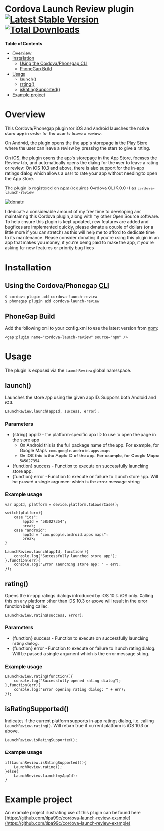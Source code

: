 Cordova Launch Review plugin [![Latest Stable Version](https://img.shields.io/npm/v/cordova-launch-review.svg)](https://www.npmjs.com/package/cordova-launch-review) [![Total Downloads](https://img.shields.io/npm/dt/cordova-launch-review.svg)](https://npm-stat.com/charts.html?package=cordova-launch-review)
============================

<!-- START doctoc generated TOC please keep comment here to allow auto update -->
<!-- DON'T EDIT THIS SECTION, INSTEAD RE-RUN doctoc TO UPDATE -->
**Table of Contents**

- [Overview](#overview)
- [Installation](#installation)
  - [Using the Cordova/Phonegap CLI](#using-the-cordovaphonegap-cli)
  - [PhoneGap Build](#phonegap-build)
- [Usage](#usage)
  - [launch()](#launch)
  - [rating()](#rating)
  - [isRatingSupported()](#isratingsupported)
- [Example project](#example-project)

<!-- END doctoc generated TOC please keep comment here to allow auto update -->


# Overview

This Cordova/Phonegap plugin for iOS and Android launches the native store app in order for the user to leave a review.

On Android, the plugin opens the the app's storepage in the Play Store where the user can leave a review by pressing the stars to give a rating.

On iOS, the plugin opens the app's storepage in the App Store, focuses the Review tab, and automatically opens the dialog for the user to leave a rating or review.
On iOS 10.3 and above, there is also support for the in-app ratings dialog which allows a user to rate your app without needing to open the App Store.

The plugin is registered on [npm](https://www.npmjs.com/package/cordova-launch-review) (requires Cordova CLI 5.0.0+) as `cordova-launch-review`

<!-- DONATE -->
[![donate](https://www.paypalobjects.com/en_US/i/btn/btn_donateCC_LG_global.gif)](https://www.paypal.com/cgi-bin/webscr?cmd=_s-xclick&hosted_button_id=ZRD3W47HQ3EMJ)

I dedicate a considerable amount of my free time to developing and maintaining this Cordova plugin, along with my other Open Source software.
To help ensure this plugin is kept updated, new features are added and bugfixes are implemented quickly, please donate a couple of dollars (or a little more if you can stretch) as this will help me to afford to dedicate time to its maintenance. Please consider donating if you're using this plugin in an app that makes you money, if you're being paid to make the app, if you're asking for new features or priority bug fixes.
<!-- END DONATE -->


# Installation

## Using the Cordova/Phonegap [CLI](http://docs.phonegap.com/en/edge/guide_cli_index.md.html)

    $ cordova plugin add cordova-launch-review
    $ phonegap plugin add cordova-launch-review

## PhoneGap Build
Add the following xml to your config.xml to use the latest version from [npm](https://www.npmjs.com/package/cordova-launch-review):

    <gap:plugin name="cordova-launch-review" source="npm" />

# Usage

The plugin is exposed via the `LaunchReview` global namespace.

## launch()

Launches the store app using the given app ID.
Supports both Android and iOS.

    LaunchReview.launch(appId, success, error);

### Parameters

- {string} appID - the platform-specific app ID to use to open the page in the store app
    - On Android this is the full package name of the app. For example, for Google Maps: `com.google.android.apps.maps`
    - On iOS this is the Apple ID of the app. For example, for Google Maps: `585027354`
- {function} success - Function to execute on successfully launching store app.
- {function} error - Function to execute on failure to launch store app. Will be passed a single argument which is the error message string.


### Example usage

    var appId, platform = device.platform.toLowerCase();

    switch(platform){
        case "ios":
            appId = "585027354";
            break;
        case "android":
            appId = "com.google.android.apps.maps";
            break;
    }

    LaunchReview.launch(appId, function(){
        console.log("Successfully launched store app");
    },function(err){
        console.log("Error launching store app: " + err);
    });

## rating()

Opens the in-app ratings dialogs introduced by iOS 10.3.
iOS only. Calling this on any platform other than iOS 10.3 or above will result in the error function being called.

    LaunchReview.rating(success, error);

### Parameters

- {function} success - Function to execute on successfully launching rating dialog.
- {function} error - Function to execute on failure to launch rating dialog. Will be passed a single argument which is the error message string.


### Example usage

    LaunchReview.rating(function(){
        console.log("Successfully opened rating dialog");
    },function(err){
        console.log("Error opening rating dialog: " + err);
    });

## isRatingSupported()

Indicates if the current platform supports in-app ratings dialog, i.e. calling `LaunchReview.rating()`.
Will return true if current platform is iOS 10.3 or above.

    LaunchReview.isRatingSupported();

### Example usage

    if(LaunchReview.isRatingSupported()){
        LaunchReview.rating();
    }else{
        LaunchReview.launch(myAppId);
    }

# Example project

An example project illustrating use of this plugin can be found here: [https://github.com/dpa99c/cordova-launch-review-example](https://github.com/dpa99c/cordova-launch-review-example)
